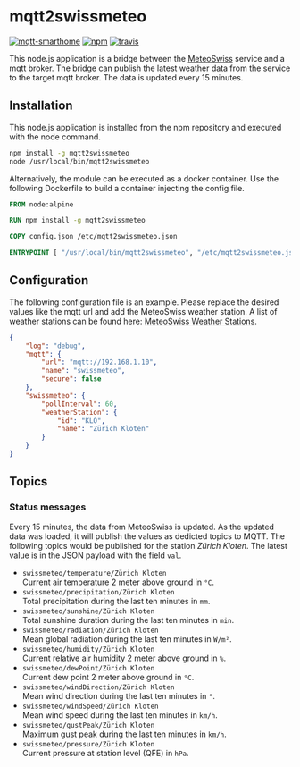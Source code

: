 # mqtt2swissmeteo

[![mqtt-smarthome](https://img.shields.io/badge/mqtt-smarthome-blue.svg?style=flat-square)](https://github.com/mqtt-smarthome/mqtt-smarthome)
[![npm](https://img.shields.io/npm/v/mqtt2swissmeteo.svg?style=flat-square)](https://www.npmjs.com/package/mqtt2swissmeteo)
[![travis](https://img.shields.io/travis/claudiospizzi/mqtt2swissmeteo.svg?style=flat-square)](https://travis-ci.org/claudiospizzi/mqtt2swissmeteo)

This node.js application is a bridge between the [MeteoSwiss] service and a mqtt
broker. The bridge can publish the latest weather data from the service to the
target mqtt broker. The data is updated every 15 minutes.

## Installation

This node.js application is installed from the npm repository and executed with
the node command.

```bash
npm install -g mqtt2swissmeteo
node /usr/local/bin/mqtt2swissmeteo
```

Alternatively, the module can be executed as a docker container. Use the
following Dockerfile to build a container injecting the config file.

```dockerfile
FROM node:alpine

RUN npm install -g mqtt2swissmeteo

COPY config.json /etc/mqtt2swissmeteo.json

ENTRYPOINT [ "/usr/local/bin/mqtt2swissmeteo", "/etc/mqtt2swissmeteo.json" ]
```

## Configuration

The following configuration file is an example. Please replace the desired
values like the mqtt url and add the MeteoSwiss weather station. A list of weather stations can be found here: [MeteoSwiss Weather Stations].

```json
{
    "log": "debug",
    "mqtt": {
        "url": "mqtt://192.168.1.10",
        "name": "swissmeteo",
        "secure": false
    },
    "swissmeteo": {
        "pollInterval": 60,
        "weatherStation": {
            "id": "KLO",
            "name": "Zürich Kloten"
        }
    }
}
```

## Topics

### Status messages

Every 15 minutes, the data from MeteoSwiss is updated. As the updated data was loaded, it will publish the values as dedicted topics to MQTT. The following topics would be published for the station *Zürich Kloten*. The latest value is
in the JSON payload with the field `val`.
* `swissmeteo/temperature/Zürich Kloten`  
  Current air temperature 2 meter above ground in `°C`.
* `swissmeteo/precipitation/Zürich Kloten`  
  Total precipitation during the last ten minutes in `mm`.
* `swissmeteo/sunshine/Zürich Kloten`  
  Total sunshine duration during the last ten minutes in `min`.
* `swissmeteo/radiation/Zürich Kloten`  
  Mean global radiation during the last ten minutes in `W/m²`.
* `swissmeteo/humidity/Zürich Kloten`  
  Current relative air humidity 2 meter above ground in `%`.
* `swissmeteo/dewPoint/Zürich Kloten`  
  Current dew point 2 meter above ground in `°C`.
* `swissmeteo/windDirection/Zürich Kloten`  
  Mean wind direction during the last ten minutes in `°`.
* `swissmeteo/windSpeed/Zürich Kloten`  
  Mean wind speed during the last ten minutes in `km/h`.
* `swissmeteo/gustPeak/Zürich Kloten`  
  Maximum gust peak during the last ten minutes in `km/h`.
* `swissmeteo/pressure/Zürich Kloten`  
  Current pressure at station level (QFE) in `hPa`.

[MeteoSwiss]: https://www.meteoswiss.admin.ch
[MeteoSwiss Weather Stations]: https://data.geo.admin.ch/ch.meteoschweiz.messwerte-aktuell/info/VQHA80_en.txt
